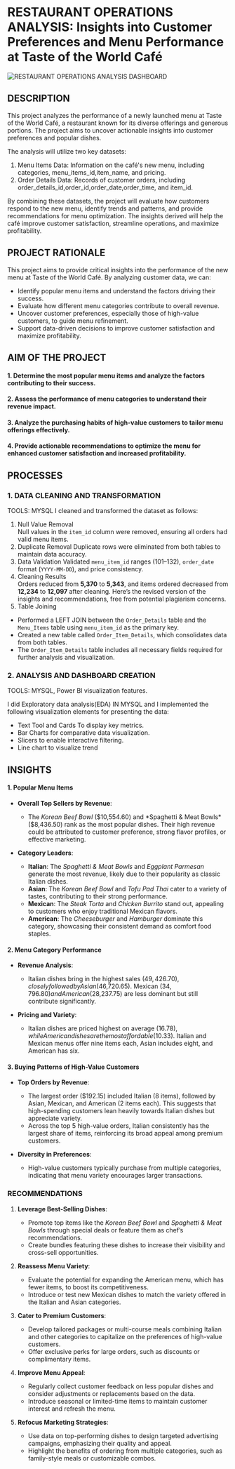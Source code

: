 # RESTAURANT OPERATIONS ANALYSIS: Insights into Customer Preferences and Menu Performance at Taste of the World Café

![RESTAURANT OPERATIONS ANALYSIS DASHBOARD](https://github.com/user-attachments/assets/cf6bd056-b5b9-4f31-ba39-f5847c78c15e)

## DESCRIPTION  
This project analyzes the performance of a newly launched menu at Taste of the World Café, a restaurant known for its diverse offerings and generous portions. The project aims to uncover actionable insights into customer preferences and popular dishes.  

The analysis will utilize two key datasets:  
1. Menu Items Data: Information on the café's new menu, including categories, menu_items_id,item_name, and pricing.  
2. Order Details Data: Records of customer orders, including order_details_id,order_id,order_date,order_time, and item_id. 

By combining these datasets, the project will evaluate how customers respond to the new menu, identify trends and patterns, and provide recommendations for menu optimization. The insights derived will help the café improve customer satisfaction, streamline operations, and maximize profitability.  

## PROJECT RATIONALE 
This project aims to provide critical insights into the performance of the new menu at Taste of the World Café. By analyzing customer data, we can:  

- Identify popular menu items and understand the factors driving their success.  
- Evaluate how different menu categories contribute to overall revenue.  
- Uncover customer preferences, especially those of high-value customers, to guide menu refinement.  
- Support data-driven decisions to improve customer satisfaction and maximize profitability.

## AIM OF THE PROJECT  
#### 1. Determine the most popular menu items and analyze the factors contributing to their success.  
#### 2. Assess the performance of menu categories to understand their revenue impact.  
#### 3. Analyze the purchasing habits of high-value customers to tailor menu offerings effectively.  
#### 4. Provide actionable recommendations to optimize the menu for enhanced customer satisfaction and increased profitability. 

## PROCESSES
### 1. DATA CLEANING AND TRANSFORMATION
TOOLS: MYSQL
I cleaned and transformed the dataset as follows:
1. Null Value Removal  
   Null values in the `item_id` column were removed, ensuring all orders had valid menu items.
2. Duplicate Removal
   Duplicate rows were eliminated from both tables to maintain data accuracy.
3. Data Validation
   Validated `menu_item_id` ranges (101–132), `order_date` format (`YYYY-MM-DD`), and price consistency.
4. Cleaning Results  
   Orders reduced from **5,370** to **5,343**, and items ordered decreased from **12,234** to **12,097** after cleaning.
   Here’s the revised version of the insights and recommendations, free from potential plagiarism concerns.
5. Table Joining
- Performed a LEFT JOIN between the `Order_Details` table and the `Menu_Items` table using `menu_item_id` as the primary key.  
- Created a new table called `Order_Item_Details`, which consolidates data from both tables.  
- The `Order_Item_Details` table includes all necessary fields required for further analysis and visualization.  
   
### 2. ANALYSIS AND DASHBOARD CREATION
TOOLS: MYSQL, Power BI visualization features.

 I did Exploratory data analysis(EDA) IN MYSQL and I implemented the following visualization elements for presenting the data:

- Text Tool and Cards To display key metrics.
- Bar Charts for comparative data visualization.
- Slicers to enable interactive filtering.
- Line chart to visualize trend

## INSIGHTS

#### 1. Popular Menu Items
- **Overall Top Sellers by Revenue**:  
   - The *Korean Beef Bowl* ($10,554.60) and *Spaghetti & Meat Bowls* ($8,436.50) rank as the most popular dishes. Their high revenue could be attributed to customer preference, strong flavor profiles, or effective marketing.
  
- **Category Leaders**:
   - **Italian**: The *Spaghetti & Meat Bowls* and *Eggplant Parmesan* generate the most revenue, likely due to their popularity as classic Italian dishes.
   - **Asian**: The *Korean Beef Bowl* and *Tofu Pad Thai* cater to a variety of tastes, contributing to their strong performance.
   - **Mexican**: The *Steak Torta* and *Chicken Burrito* stand out, appealing to customers who enjoy traditional Mexican flavors.
   - **American**: The *Cheeseburger* and *Hamburger* dominate this category, showcasing their consistent demand as comfort food staples.

#### **2. Menu Category Performance**
- **Revenue Analysis**:  
   - Italian dishes bring in the highest sales ($49,426.70), closely followed by Asian ($46,720.65). Mexican ($34,796.80) and American ($28,237.75) are less dominant but still contribute significantly.
  
- **Pricing and Variety**:  
   - Italian dishes are priced highest on average ($16.78), while American dishes are the most affordable ($10.33). Italian and Mexican menus offer nine items each, Asian includes eight, and American has six.

#### **3. Buying Patterns of High-Value Customers**
- **Top Orders by Revenue**:  
   - The largest order ($192.15) included Italian (8 items), followed by Asian, Mexican, and American (2 items each). This suggests that high-spending customers lean heavily towards Italian dishes but appreciate variety.
   - Across the top 5 high-value orders, Italian consistently has the largest share of items, reinforcing its broad appeal among premium customers.

- **Diversity in Preferences**:  
   - High-value customers typically purchase from multiple categories, indicating that menu variety encourages larger transactions.

### RECOMMENDATIONS

1. **Leverage Best-Selling Dishes**:
   - Promote top items like the *Korean Beef Bowl* and *Spaghetti & Meat Bowls* through special deals or feature them as chef’s recommendations.
   - Create bundles featuring these dishes to increase their visibility and cross-sell opportunities.

2. **Reassess Menu Variety**:
   - Evaluate the potential for expanding the American menu, which has fewer items, to boost its competitiveness.
   - Introduce or test new Mexican dishes to match the variety offered in the Italian and Asian categories.

3. **Cater to Premium Customers**:
   - Develop tailored packages or multi-course meals combining Italian and other categories to capitalize on the preferences of high-value customers.
   - Offer exclusive perks for large orders, such as discounts or complimentary items.

4. **Improve Menu Appeal**:
   - Regularly collect customer feedback on less popular dishes and consider adjustments or replacements based on the data.
   - Introduce seasonal or limited-time items to maintain customer interest and refresh the menu.

5. **Refocus Marketing Strategies**:
   - Use data on top-performing dishes to design targeted advertising campaigns, emphasizing their quality and appeal.
   - Highlight the benefits of ordering from multiple categories, such as family-style meals or customizable combos.




